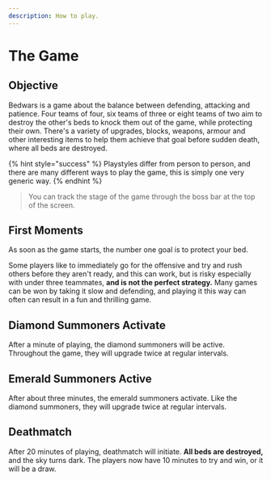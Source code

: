 ```yaml
---
description: How to play.
---
```


# The Game

## Objective

Bedwars is a game about the balance between defending, attacking and patience. Four teams of four, six teams of three or eight teams of two aim to destroy the other's beds to knock them out of the game, while protecting their own. There's a variety of upgrades, blocks, weapons, armour and other interesting items to help them achieve that goal before sudden death, where all beds are destroyed.

{% hint style="success" %}
Playstyles differ from person to person, and there are many different ways to play the game, this is simply one very generic way.
{% endhint %}

> You can track the stage of the game through the boss bar at the top of the screen.

## First Moments

As soon as the game starts, the number one goal is to protect your bed.

Some players like to immediately go for the offensive and try and rush others before they aren't ready, and this can work, but is risky especially with under three teammates, **and is not the perfect strategy.** Many games can be won by taking it slow and defending, and playing it this way can often can result in a fun and thrilling game.

## Diamond Summoners Activate

After a minute of playing, the diamond summoners will be active. Throughout the game, they will upgrade twice at regular intervals.

## Emerald Summoners Active

After about three minutes, the emerald summoners activate. Like the diamond summoners, they will upgrade twice at regular intervals.

## Deathmatch

After 20 minutes of playing, deathmatch will initiate. **All beds are destroyed,** and the sky turns dark. The players now have 10 minutes to try and win, or it will be a draw.

